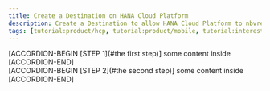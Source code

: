 ```yaml
---
title: Create a Destination on HANA Cloud Platform
description: Create a Destination to allow HANA Cloud Platform to nbvread/write data
tags: [tutorial:product/hcp, tutorial:product/mobile, tutorial:interest/gettingstarted]
---
```


[ACCORDION-BEGIN [STEP 1](#the first step)] some content inside [ACCORDION-END]     
[ACCORDION-BEGIN [STEP 2](#the second step)] some content inside [ACCORDION-END]     
